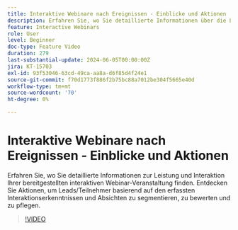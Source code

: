 ```yaml
---
title: Interaktive Webinare nach Ereignissen - Einblicke und Aktionen
description: Erfahren Sie, wo Sie detaillierte Informationen über die Leistung und Interaktion Ihrer Veranstaltung zu interaktiven Webinaren finden.
feature: Interactive Webinars
role: User
level: Beginner
doc-type: Feature Video
duration: 279
last-substantial-update: 2024-06-05T00:00:00Z
jira: KT-15703
exl-id: 93f53046-63cd-49ca-aa8a-d6f85d4f24e1
source-git-commit: f70d1773f886f2b75bc88a7012be304f5665e40d
workflow-type: tm+mt
source-wordcount: '70'
ht-degree: 0%

---
```


# Interaktive Webinare nach Ereignissen - Einblicke und Aktionen

Erfahren Sie, wo Sie detaillierte Informationen zur Leistung und Interaktion Ihrer bereitgestellten interaktiven Webinar-Veranstaltung finden. Entdecken Sie Aktionen, um Leads/Teilnehmer basierend auf den erfassten Interaktionserkenntnissen und Absichten zu segmentieren, zu bewerten und zu pflegen.

>[!VIDEO](https://video.tv.adobe.com/v/3447857/?learn=on&captions=ger)
